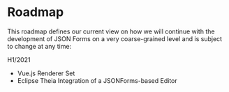 # Roadmap

This roadmap defines our current view on how we will continue with the development of JSON Forms on a very coarse-grained level and is subject to change at any time:

H1/2021
 * Vue.js Renderer Set
 * Eclipse Theia Integration of a JSONForms-based Editor
